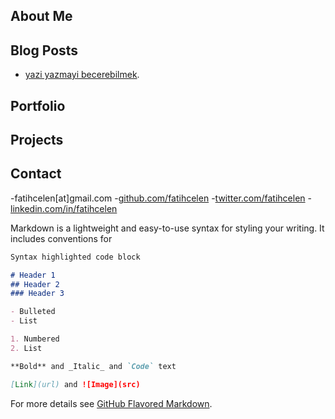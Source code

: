 ## About Me

## Blog Posts

- [yazi yazmayi becerebilmek](https://fatihcelen.com.tr/yazi-yazmayi-becerebilmek).

## Portfolio

## Projects

## Contact
-fatihcelen[at]gmail.com 
-[github.com/fatihcelen](https://github.com/fatihcelen)
-[twitter.com/fatihcelen](https://twitter.com/fatihcelen)
-[linkedin.com/in/fatihcelen](https://linkedin.com/in/fatihcelen)

Markdown is a lightweight and easy-to-use syntax for styling your writing. It includes conventions for

```markdown
Syntax highlighted code block

# Header 1
## Header 2
### Header 3

- Bulleted
- List

1. Numbered
2. List

**Bold** and _Italic_ and `Code` text

[Link](url) and ![Image](src)
```

For more details see [GitHub Flavored Markdown](https://guides.github.com/features/mastering-markdown/).
